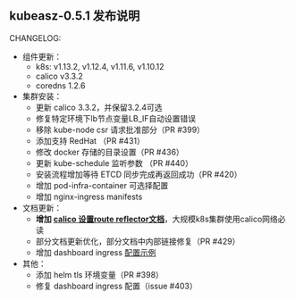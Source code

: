 ## kubeasz-0.5.1 发布说明

CHANGELOG:
- 组件更新：
  - k8s: v1.13.2, v1.12.4, v1.11.6, v1.10.12
  - calico v3.3.2
  - coredns 1.2.6
- 集群安装：
  - 更新 calico 3.3.2，并保留3.2.4可选
  - 修复特定环境下lb节点变量LB_IF自动设置错误
  - 移除 kube-node csr 请求批准部分（PR #399）
  - 添加支持 RedHat （PR #431）
  - 修改 docker 存储的目录设置（PR #436）
  - 更新 kube-schedule 监听参数 （PR #440）
  - 安装流程增加等待 ETCD 同步完成再返回成功（PR #420）
  - 增加 pod-infra-container 可选择配置
  - 增加 nginx-ingress manifests
- 文档更新：
  - **增加 [calico 设置route reflector文档](https://github.com/gjmzj/kubeasz/blob/master/docs/setup/network-plugin/calico-bgp-rr.md)**，大规模k8s集群使用calico网络必读
  - 部分文档更新优化，部分文档中内部链接修复（PR #429）
  - 增加 dashboard ingress [配置示例](https://github.com/gjmzj/kubeasz/blob/master/docs/guide/ingress-tls.md#%E9%85%8D%E7%BD%AE-dashboard-ingress)
- 其他：
  - 添加 helm tls 环境变量（PR #398）
  - 修复 dashboard ingress 配置（issue #403）
